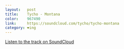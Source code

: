 ```yaml
---
layout:   post
title:    Tycho - Montana
color:    967490
link:     https://soundcloud.com/tycho/tycho-montana
category: ❤ing
---
```


<div class="embed" data-url="https://soundcloud.com/tycho/tycho-montana" data-showArtwork="false">
    <p>
        <a href="https://soundcloud.com/tycho/tycho-montana">Listen to the track on SoundCloud</a>
    </p>
</div>
